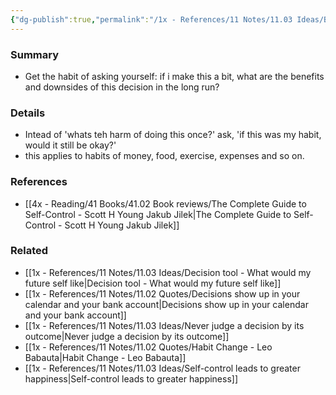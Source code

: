 ```yaml
---
{"dg-publish":true,"permalink":"/1x - References/11 Notes/11.03 Ideas/Broadbracket your decisions/","title":"Broadbracket your decisions","noteIcon":"","created":"2023-04-22T15:45:36.000+03:00","updated":"2024-02-14T20:18:35.110+03:00"}
---
```



### Summary
- Get the habit of asking yourself: if i make this a bit, what are the benefits and downsides of this decision in the long run?

### Details
- Intead of 'whats teh harm of doing this once?' ask, 'if this was my habit, would it still be okay?'
- this applies to habits of money, food, exercise, expenses and so on.

### References
- [[4x - Reading/41 Books/41.02 Book reviews/The Complete Guide to Self-Control - Scott H Young Jakub Jilek\|The Complete Guide to Self-Control - Scott H Young Jakub Jilek]]

### Related
- [[1x - References/11 Notes/11.03 Ideas/Decision tool - What would my future self like\|Decision tool - What would my future self like]]
- [[1x - References/11 Notes/11.02 Quotes/Decisions show up in your calendar and your bank account\|Decisions show up in your calendar and your bank account]]
- [[1x - References/11 Notes/11.03 Ideas/Never judge a decision by its outcome\|Never judge a decision by its outcome]]
- [[1x - References/11 Notes/11.02 Quotes/Habit Change - Leo Babauta\|Habit Change - Leo Babauta]]
- [[1x - References/11 Notes/11.03 Ideas/Self-control leads to greater happiness\|Self-control leads to greater happiness]]